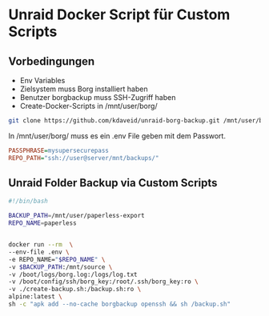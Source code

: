 # Unraid Docker Script für Custom Scripts

## Vorbedingungen

- Env Variables
- Zielsystem  muss Borg installiert haben
- Benutzer borgbackup muss SSH-Zugriff haben
- Create-Docker-Scripts in /mnt/user/borg/


```bash
git clone https://github.com/kdaveid/unraid-borg-backup.git /mnt/user/borg/
```

In /mnt/user/borg/ muss es ein .env File geben mit dem Passwort.

```ini
PASSPHRASE=mysupersecurepass
REPO_PATH="ssh://user@server/mnt/backups/"
```


## Unraid Folder Backup via Custom Scripts

```bash
#!/bin/bash

BACKUP_PATH=/mnt/user/paperless-export
REPO_NAME=paperless


docker run --rm  \
--env-file .env \
-e REPO_NAME="$REPO_NAME" \
-v $BACKUP_PATH:/mnt/source \
-v /boot/logs/borg.log:/logs/log.txt
-v /boot/config/ssh/borg_key:/root/.ssh/borg_key:ro \
-v ./create-backup.sh:/backup.sh:ro \
alpine:latest \
sh -c "apk add --no-cache borgbackup openssh && sh /backup.sh"
```

